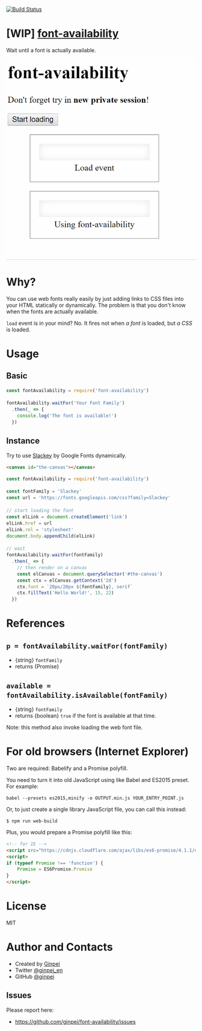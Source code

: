 [![Build Status](https://travis-ci.org/ginpei/font-availability.svg?branch=master)](https://travis-ci.org/ginpei/font-availability)

# [WIP] [font-availability](https://github.com/ginpei/font-availability)

Wait until a font is actually available.

![Gif animation showing that one canvas without this library is rendered in generic font, the other one with it is rendered in proper font](./doc/demo.gif)

# Why?

You can use web fonts really easily by just adding links to CSS files into your HTML statically or dynamically.
The problem is that you don't know when the fonts are actually available.

`load` event is in your mind?
No.
It fires not when *a font* is loaded, but *a CSS* is loaded.

# Usage

## Basic

```js
const fontAvailability = require('font-availability')

fontAvailability.waitFor('Your Font Family')
  .then(_ => {
    console.log('The font is available!')
  })
```

## Instance

Try to use [Slackey](https://fonts.google.com/specimen/Slackey) by Google Fonts dynamically.

```html
<canvas id="the-canvas"></canvas>
```

```js
const fontAvailability = require('font-availability')

const fontFamily = 'Slackey'
const url = 'https://fonts.googleapis.com/css?family=Slackey'

// start loading the font
const elLink = document.createElement('link')
elLink.href = url
elLink.rel = 'stylesheet'
document.body.appendChild(elLink)

// wait
fontAvailability.waitFor(fontFamily)
  .then(_ => {
    // then render on a canvas
    const elCanvas = document.querySelector('#the-canvas')
    const ctx = elCanvas.getContext('2d')
    ctx.font = `20px/20px ${fontFamily}, serif`
    ctx.fillText('Hello World!', 15, 22)
  })
```

# References

## `p = fontAvailability.waitFor(fontFamily)`

- {string} `fontFamily`
- returns {Promise}

## `available = fontAvailability.isAvailable(fontFamily)`

- {string} `fontFamily`
- returns {boolean} `true` if the font is available at that time.

Note: this method also invoke loading the web font file.

# For old browsers (Internet Explorer)

Two are required: Babelify and a Promise polyfill.

You need to turn it into old JavaScript using like Babel and ES2015 preset. For example:

```console
babel --presets es2015,minify -o OUTPUT.min.js YOUR_ENTRY_POINT.js
```

Or, to just create a single library JavaScript file, you can call this instead:

```console
$ npm run web-build
```

Plus, you would prepare a Promise polyfill like this:

```html
<!-- for IE -->
<script src="https://cdnjs.cloudflare.com/ajax/libs/es6-promise/4.1.1/es6-promise.min.js"></script>
<script>
if (typeof Promise !== 'function') {
	Promise = ES6Promise.Promise
}
</script>
```

# License

MIT

# Author and Contacts

- Created by [Ginpei](https://ginpei.info)
- Twitter [@ginpei_en](https://twitter.com/ginpei_en)
- GitHub [@ginpei](https://github.com/ginpei)

## Issues

Please report here:

- https://github.com/ginpei/font-availability/issues
